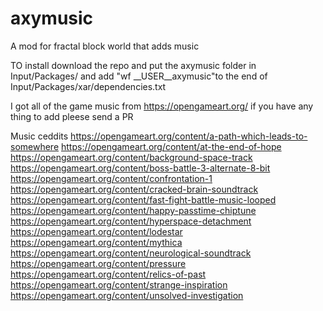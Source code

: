 # axymusic
A mod for fractal block world that adds music


TO install download the repo and put the axymusic folder in Input/Packages/ and add "wf __USER__axymusic"to the end of Input/Packages/xar/dependencies.txt

I got all of the game music from https://opengameart.org/ if you have any thing to add pleese send a PR




Music ceddits
https://opengameart.org/content/a-path-which-leads-to-somewhere
https://opengameart.org/content/at-the-end-of-hope
https://opengameart.org/content/background-space-track
https://opengameart.org/content/boss-battle-3-alternate-8-bit
https://opengameart.org/content/confrontation-1
https://opengameart.org/content/cracked-brain-soundtrack
https://opengameart.org/content/fast-fight-battle-music-looped
https://opengameart.org/content/happy-passtime-chiptune
https://opengameart.org/content/hyperspace-detachment
https://opengameart.org/content/lodestar
https://opengameart.org/content/mythica
https://opengameart.org/content/neurological-soundtrack
https://opengameart.org/content/pressure
https://opengameart.org/content/relics-of-past
https://opengameart.org/content/strange-inspiration
https://opengameart.org/content/unsolved-investigation
